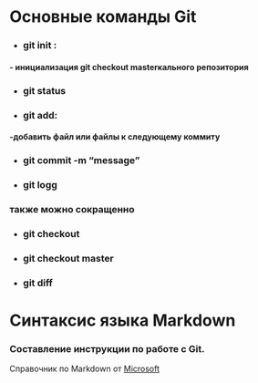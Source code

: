 # Основные команды Git

* ### git init :
#### - инициализация git checkout masterкального репозитория

* ### git status 

 * ### git add:
 #### -добавить файл или файлы к следующему коммиту

* ### git commit -m “message” 

* ### git logg 
 ### также можно сокращенно

* ### git checkout

* ### git checkout master

* ### git diff


# Синтаксис языка Markdown
### Составление инструкции по работе с Git.
Справочник по Markdown от    [ Microsoft ](https://docs.microsoft.com/ru-ru/contribute/markdown-reference)
